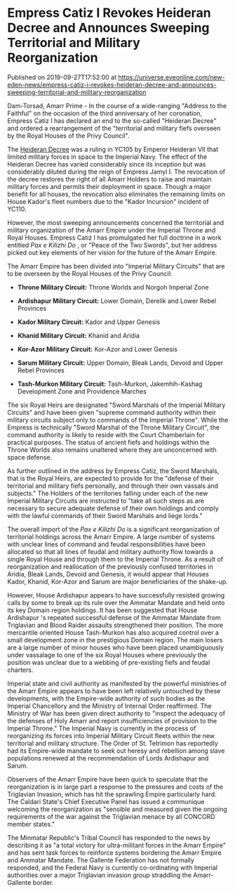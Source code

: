 # Empress Catiz I Revokes Heideran Decree and Announces Sweeping Territorial and Military Reorganization
Published on 2019-09-27T17:52:00 at https://universe.eveonline.com/new-eden-news/empress-catiz-i-revokes-heideran-decree-and-announces-sweeping-territorial-and-military-reorganization

Dam-Torsad, Amarr Prime - In the course of a wide-ranging "Address to the Faithful" on the occasion of the third anniversary of her coronation, Empress Catiz I has declared an end to the so-called "Heideran Decree" and ordered a rearrangement of the "territorial and military fiefs overseen by the Royal Houses of the Privy Council".

The [Heideran Decree](https://fiction.eveonline.com/new-eden/lore/heideran-decree) was a ruling in YC105 by Emperor Heideran VII that limited military forces in space to the Imperial Navy. The effect of the Heideran Decree has varied considerably since its inception but was considerably diluted during the reign of Empress Jamyl I. The revocation of the decree restores the right of all Amarr Holders to raise and maintain military forces and permits their deployment in space. Though a major benefit for all houses, the revocation also eliminates the remaining limits on House Kador's fleet numbers due to the "Kador Incursion" incident of YC110.

However, the most sweeping announcements concerned the territorial and military organization of the Amarr Empire under the Imperial Throne and Royal Houses. Empress Catiz I has promulgated her full doctrine in a work entitled _Pax e Kilizhi Do_ , or "Peace of the Two Swords", but her address picked out key elements of her vision for the future of the Amarr Empire.

The Amarr Empire has been divided into "Imperial Military Circuits" that are to be overseen by the Royal Houses of the Privy Council:

  * **Throne Military Circuit:** Throne Worlds and Norgoh Imperial Zone


  * **Ardishapur Military Circuit:** Lower Domain, Derelik and Lower Rebel Provinces


  * **Kador Military Circuit:** Kador and Upper Genesis


  * **Khanid Military Circuit:** Khanid and Aridia


  * **Kor-Azor Military Circuit:** Kor-Azor and Lower Genesis


  * **Sarum Military Circuit:** Upper Domain, Bleak Lands, Devoid and Upper Rebel Provinces


  * **Tash-Murkon Military Circuit:** Tash-Murkon, Jakemhih-Kashag Development Zone and Providence Marches



The six Royal Heirs are designated  "Sword Marshals of the Imperial Military Circuits" and have been given "supreme command authority within their military circuits subject only to commands of the Imperial Throne". While the Empress is technically "Sword Marshal of the Throne Military Circuit", the command authority is likely to reside with the Court Chamberlain for practical purposes. The status of ancient fiefs and holdings within the Throne Worlds also remains unaltered where they are unconcerned with space defense.

As further outlined in the address by Empress Catiz, the Sword Marshals, that is the Royal Heirs, are expected to provide for the "defense of their territorial and military fiefs personally, and through their own vassals and subjects." The Holders of the territories falling under each of the new Imperial Military Circuits are instructed to "take all such steps as are necessary to secure adequate defense of their own holdings and comply with the lawful commands of their Sword Marshals and liege lords."

The overall import of the _Pax e Kilizhi Do_ is a significant reorganization of territorial holdings across the Amarr Empire. A large number of systems with unclear lines of command and feudal responsibilities have been allocated so that all lines of feudal and military authority flow towards a single Royal House and through them to the Imperial Throne. As a result of reorganization and reallocation of the previously confused territories in Aridia, Bleak Lands, Devoid and Genesis, it would appear that Houses Kador, Khanid, Kor-Azor and Sarum are major beneficiaries of the shake-up.

However, House Ardishapur appears to have successfully resisted growing calls by some to break up its rule over the Ammatar Mandate and held onto its key Domain region holdings. It has been suggested that House Ardishapur 's repeated successful defense of the Ammatar Mandate from Triglavian and Blood Raider assaults strengthened their position. The more mercantile oriented House Tash-Murkon has also acquired control over a small development zone in the prestigious Domain region. The main losers are a large number of minor houses who have been placed unambiguously under vassalage to one of the six Royal Houses where previously the position was unclear due to a webbing of pre-existing fiefs and feudal charters.

Imperial state and civil authority as manifested by the powerful ministries of the Amarr Empire appears to have been left relatively untouched by these developments, with the Empire-wide authority of such bodies as the Imperial Chancellory and the Ministry of Internal Order reaffirmed. The Ministry of War has been given direct authority to "inspect the adequacy of the defenses of Holy Amarr and report insufficiencies of provision to the Imperial Throne." The Imperial Navy is currently in the process of reorganizing its forces into Imperial Military Circuit fleets within the new territorial and military structure. The Order of St. Tetrimon has reportedly had its Empire-wide mandate to seek out heresy and rebellion among slave populations renewed at the recommendation of Lords Ardishapur and Sarum.

Observers of the Amarr Empire have been quick to speculate that the reorganization is in large part a response to the pressures and costs of the Triglavian Invasion, which has hit the sprawling Empire particularly hard. The Caldari State's Chief Executive Panel has issued a communique welcoming the reorganization as "sensible and measured given the ongoing requirements of the war against the Triglavian menace by all CONCORD member states."

The Minmatar Republic's Tribal Council has responded to the news by describing it as "a total victory for ultra-militant forces in the Amarr Empire" and has sent task forces to reinforce systems bordering the Amarr Empire and Ammatar Mandate. The Gallente Federation has not formally responded, and the Federal Navy is currently co-ordinating with Imperial authorities over a major Triglavian invasion group straddling the Amarr-Gallente border.
